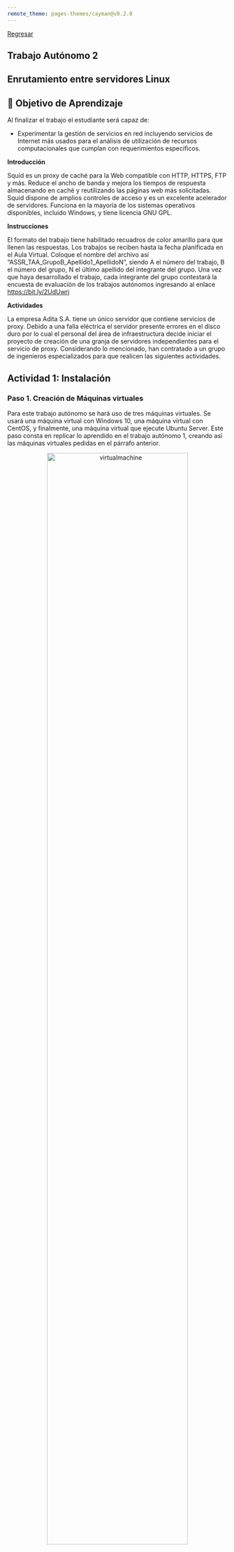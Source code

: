 ```yaml
---
remote_theme: pages-themes/cayman@v0.2.0
---
```

[Regresar](/Administracion-de-Sistemas-y-Servicios-en-Red/)

## Trabajo Autónomo 2
## Enrutamiento entre servidores Linux

## 🎯 Objetivo de Aprendizaje

Al finalizar el trabajo el estudiante será capaz de:
- Experimentar la gestión de servicios en red incluyendo servicios de Internet más usados  para el análisis de utilización de recursos computacionales que cumplan con  requerimientos específicos.


**Introducción**

Squid es un proxy de caché para la Web compatible con HTTP, HTTPS, FTP y más. Reduce el ancho de banda y mejora los tiempos de respuesta almacenando en caché y reutilizando las páginas web más solicitadas. Squid dispone de amplios controles de acceso y es un excelente acelerador de servidores. Funciona en la mayoría de los sistemas operativos disponibles, incluido Windows, y tiene licencia GNU GPL.


**Instrucciones**

El formato del trabajo tiene habilitado recuadros de color amarillo para que llenen las respuestas.
Los trabajos se reciben hasta la fecha planificada en el Aula Virtual.
Coloque el nombre del archivo así “ASSR_TAA_GrupoB_Apellido1_ApellidoN”, siendo A el número del trabajo, B el número del grupo, N el último apellido del integrante del grupo.
Una vez que haya desarrollado el trabajo, cada integrante del grupo contestará la encuesta de evaluación de los trabajos autónomos ingresando al enlace https://bit.ly/2UdUwrj


**Actividades**

La empresa Adita S.A. tiene un único servidor que contiene servicios de proxy. Debido a una falla eléctrica el servidor presente errores en el disco duro por lo cual el personal del área de infraestructura decide iniciar el proyecto de creación de una granja de servidores independientes para el servicio de proxy. Considerando lo mencionado, han contratado a un grupo de ingenieros especializados para que realicen las siguientes actividades.


## Actividad 1: Instalación

### Paso 1. Creación de Máquinas virtuales
Para este trabajo autónomo se hará uso de tres máquinas virtuales. Se usará una máquina virtual con Windows 10, una máquina virtual con CentOS, y finalmente, una máquina virtual que ejecute Ubuntu Server.
Este paso consta en replicar lo aprendido en el trabajo autónomo 1, creando así las máquinas virtuales pedidas en el párrafo anterior.

<p align="center">
  <img src="imagenes/assr_ta2_virtualmachine.png" alt="virtualmachine" width="80%">
</p>

	
### Paso 2. Instalación de GNS3

GNS3 es un software de simulación que permite crear y testear redes virtuales. Este software permite importar routers, switches, firewalls, servidores, etc. A diferencia de otros programas similares, como lo puede ser Cisco Packet Tracer, GNS3 permite importar imágenes reales de los dispositivos antes mencionados, haciendo así que el uso de este simulador sea mucho más parecido a la realidad al momento de trabajar con los equipos, de la misma manera, no presenta las limitaciones que otros presentan.

Instalación: Para la instalación del simulador, use la [página oficial de descargas de GNS3](https://gns3.com/software/download). Descargue el archivo de programa y siga la guía de instalación oficial de acuerdo a su sistema operativo.

<p align="center">
  <img src="imagenes/assr_ta2_gns3.png" alt="gns3" width="80%">
</p>


## Actividad 2: Configuración de proxy transparente

### Paso 1. Creación de la topología

### Paso 2. Instalación y configuración de Squid en CentOS

En este paso, se debe realizar la instalación del paquete de Squid en la máquina virtual de CentOS. Squid es un proxy de cacheo que reduce el ancho de banda y que mejora los tiempos de respuesta de las páginas web. 

En este trabajo autónomo se deberá instalar el paquete en la máquina virtual como se mencionó anteriormente. Una vez que el paquete se encuentre instalado, se deberá realizar la configuración del mismo para que este actúe como un proxy transparente que permita a las otras dos máquinas virtuales restantes conectarse a Internet.


### Paso 3. Instalar el paquete squid usando el repositorio yum

```
[root@localhost acollaguazo]# yum -y install squid
CentOS Stream 9 - BaseOS                      29 kB/s |  19 kB     00:00    
CentOS Stream 9 - AppStream                   27 kB/s |  19 kB     00:00    
CentOS Stream 9 - Extras packages             26 kB/s |  22 kB     00:00    
Dependencias resueltas.
=============================================================================
 Paquete               Arquitectura Versión             Repositorio     Tam.
=============================================================================
Instalando:
 squid                 aarch64      7:5.5-5.el9         appstream      3.9 M
Instalando dependencias:
 httpd-filesystem      noarch       2.4.57-2.el9        appstream       15 k
 libecap               aarch64      1.0.1-10.el9        appstream       26 k
 perl-English          noarch       1.11-480.el9        appstream       15 k

Resumen de la transacción
=============================================================================
Instalar  4 Paquetes

Tamaño total de la descarga: 3.9 M
Tamaño instalado: 12 M
Descargando paquetes:
(1/4): perl-English-1.11-480.el9.noarch.rpm   18 kB/s |  15 kB     00:00    
(2/4): httpd-filesystem-2.4.57-2.el9.noarch.  18 kB/s |  15 kB     00:00    
(3/4): libecap-1.0.1-10.el9.aarch64.rpm       28 kB/s |  26 kB     00:00    
(4/4): squid-5.5-5.el9.aarch64.rpm           618 kB/s | 3.9 MB     00:06    
-----------------------------------------------------------------------------
Total                                        486 kB/s | 3.9 MB     00:08     
CentOS Stream 9 - AppStream                  1.6 MB/s | 1.6 kB     00:00    
Importando llave GPG 0x8483C65D:
 ID usuario: "CentOS (CentOS Official Signing Key) <security@centos.org>"
 Huella    : 99DB 70FA E1D7 CE22 7FB6 4882 05B5 55B3 8483 C65D
 Desde     : /etc/pki/rpm-gpg/RPM-GPG-KEY-centosofficial
La llave ha sido importada exitosamente
Ejecutando verificación de operación
Verificación de operación exitosa.
Ejecutando prueba de operaciones
Prueba de operación exitosa.
Ejecutando operación
  Ejecutando scriptlet: squid-7:5.5-5.el9.aarch64                        1/1 
  Preparando          :                                                  1/1 
  Instalando          : perl-English-1.11-480.el9.noarch                 1/4 
  Instalando          : libecap-1.0.1-10.el9.aarch64                     2/4 
  Ejecutando scriptlet: httpd-filesystem-2.4.57-2.el9.noarch             3/4 
  Instalando          : httpd-filesystem-2.4.57-2.el9.noarch             3/4 
  Ejecutando scriptlet: squid-7:5.5-5.el9.aarch64                        4/4 
  Instalando          : squid-7:5.5-5.el9.aarch64                        4/4 
  Ejecutando scriptlet: squid-7:5.5-5.el9.aarch64                        4/4 
  Verificando         : httpd-filesystem-2.4.57-2.el9.noarch             1/4 
  Verificando         : libecap-1.0.1-10.el9.aarch64                     2/4 
  Verificando         : perl-English-1.11-480.el9.noarch                 3/4 
  Verificando         : squid-7:5.5-5.el9.aarch64                        4/4 
Productos instalados actualizados.

Instalado:
  httpd-filesystem-2.4.57-2.el9.noarch      libecap-1.0.1-10.el9.aarch64     
  perl-English-1.11-480.el9.noarch          squid-7:5.5-5.el9.aarch64        

¡Listo!
[root@localhost acollaguazo]#
```

## Paso 4. Configurar parámetros en el servicio de proxy transparente en el archivo /etc/squid/squid.conf descomentando las líneas mostradas.

```
[root@srv1-linux adita]# cd /etc/squid/

[root@srv1-linux squid]# more squid.conf

Squid normally listens to port 3128
http_port 3128

Uncomment and adjust the following to add a disk cache directory
#Configuraremos el espacio que tendrá nuestro cache. El valor 100, quiere decir que dispondremos de 100MB de #cache en nuestro disco, podemos aumentarlo si deseamos almacenar mas cache y usar menos ancho de banda, no 

#modificar los otros valores
cache_dir ufs /var/spool/squid 100 16 256 

# Recommended minimum configuration:
# Example rule allowing access from your local networks.
# Adapt to list your (internal) IP networks from where browsing
# should be allowed
acl localnet src 0.0.0.1-0.255.255.255	# RFC 1122 "this" network (LAN)
acl localnet src 10.0.0.0/8		# RFC 1918 local private network (LAN)
acl localnet src 100.64.0.0/10		# RFC 6598 shared address space (CGN)
acl localnet src 169.254.0.0/16 	# RFC 3927 link-local (directly plugged) machines
acl localnet src 172.16.0.0/12		# RFC 1918 local private network (LAN)
acl localnet src 192.168.0.0/16		# RFC 1918 local private network (LAN)
acl localnet src fc00::/7       	# RFC 4193 local private network range
acl localnet src fe80::/10      	# RFC 4291 link-local (directly plugged) machines



# Example rule allowing access from your local networks.
# Adapt localnet in the ACL section to list your (internal) IP networks
# from where browsing should be allowed
http_access allow localnet   #Permitir el tráfico de la red interna

```

### Paso 5. Activar el servicio squid.

```
[root@localhost squid]# service squid restart
Redirecting to /bin/systemctl restart squid.service
```

### Paso 6. Luego verificar que el estado del squid este activo.
<p align="center">
  <img src="imagenes/assr_ta2_squid_status.png" alt="virtualmachine" width="80%">
</p>

### Paso 7. Crear el espacio swap.

```
[root@localhost squid]# squid -z
2023/06/26 22:29:15| FATAL: Squid is already running: Found fresh instance PID file (/run/squid.pid) with PID 6764
    exception location: Instance.cc(121) ThrowIfAlreadyRunningWith
```


### Paso 8. Verificar que el protocolo y puerto del squid operativo.

```
[root@localhost squid]# netstat -nl
Active Internet connections (only servers)
Proto Recv-Q Send-Q Local Address           Foreign Address         State      
tcp        0      0 0.0.0.0:22              0.0.0.0:*               LISTEN     
tcp        0      0 127.0.0.1:631           0.0.0.0:*               LISTEN     
tcp6       0      0 :::22                   :::*                    LISTEN     
tcp6       0      0 :::3128                 :::*                    LISTEN     
tcp6       0      0 ::1:631                 :::*                    LISTEN     
udp        0      0 0.0.0.0:38911           0.0.0.0:*                          
udp        0      0 0.0.0.0:5353            0.0.0.0:*                          
udp        0      0 127.0.0.1:323           0.0.0.0:*                          
udp        0      0 0.0.0.0:47663           0.0.0.0:*                          
udp6       0      0 :::47929                :::*                               
udp6       0      0 :::5353                 :::*                               
udp6       0      0 ::1:323                 :::*                               
udp6       0      0 :::58934                :::*                               
raw6       0      0 :::58                   :::*                    7          
Active UNIX domain sockets (only servers)
```

### Paso 9. Instalar el paquete de filtrado de paquetes iptables para proporcionar seguridad al squid.

```
[root@localhost firewalld]# dnf install iptables-services
Error al cargar el complemento "config_manager": '*prog'
Actualización de repositorios de Subscription Management.
No se pudo leer identidad del consumidor

This system is not registered with an entitlement server. You can use subscription-manager to register.

Última comprobación de caducidad de metadatos hecha hace 0:22:31, el lun 26 jun 2023 22:26:08.
Dependencias resueltas.
===========================================================================================
 Paquete                       Arquitectura   Versión              Repositorio        Tam.
===========================================================================================
Instalando:
 iptables-nft-services         noarch         1.8.8-6.el9          appstream          23 k

Resumen de la transacción
===========================================================================================
Instalar  1 Paquete

Tamaño total de la descarga: 23 k
Tamaño instalado: 30 k
¿Está de acuerdo [s/N]?: s
Descargando paquetes:
iptables-nft-services-1.8.8-6.el9.noarch.rpm                27 kB/s |  23 kB     00:00    
-------------------------------------------------------------------------------------------
Total                                                       11 kB/s |  23 kB     00:02     
Ejecutando verificación de operación
Verificación de operación exitosa.
Ejecutando prueba de operaciones
Prueba de operación exitosa.
Ejecutando operación
  Preparando          :                                                                1/1 
  Instalando          : iptables-nft-services-1.8.8-6.el9.noarch                       1/1 
  Ejecutando scriptlet: iptables-nft-services-1.8.8-6.el9.noarch                       1/1 
  Verificando         : iptables-nft-services-1.8.8-6.el9.noarch                       1/1 
Productos instalados actualizados.

Instalado:
  iptables-nft-services-1.8.8-6.el9.noarch                                            
¡Listo!
```

### Paso 10. Configurar en el archivo /etc/firewalld/rules.sh un script para habilitar reglas de firewall, que permiten la activación del acceso a internet desde la red interna y el uso de proxy transparente.

```
[root@localhost squid]# cd /etc/firewalld/

[root@localhost firewalld]# ll
total 8
-rw-r--r--. 1 root root 2483 dic 13  2022 firewalld.conf
drwxr-x---. 2 root root    6 dic 13  2022 helpers
drwxr-x---. 2 root root    6 dic 13  2022 icmptypes
drwxr-x---. 2 root root    6 dic 13  2022 ipsets
-rw-r--r--. 1 root root  271 dic 13  2022 lockdown-whitelist.xml
drwxr-x---. 2 root root    6 dic 13  2022 policies
drwxr-x---. 2 root root    6 dic 13  2022 services
drwxr-x---. 2 root root   46 may 27 15:46 zones

[root@localhost firewalld]# chmod 777 rules.sh

[root@localhost firewalld]# vi rules.sh
#!/bin/bash
############################################
# DESARROLLADOR: ADRIANA COLLAGUAZO        #
# FECHA: 26-06-2023                        #
############################################
IPT=/sbin/iptables
WAN_IFACE=ens160
WAN_NET=10.0.2.0
WAN_MASK=255.255.255.0
WAN_RANGE=$WAN_NET/$WAN_MASK

LAN_IFACE=enp0s8
LAN_NET=192.168.7.0
LAN_MASK=255.255.255.0
LAN_RANGE=$LAN_NET/$LAN_MASK

echo -e "Cargando reglas para el servidor ... OK!!!"
#Enmascaramiento para navegacion
$IPT -t nat -A POSTROUTING -o $WAN_IFACE -s $LAN_RANGE -j MASQUERADE
$IPT -A FORWARD -m state --state ESTABLISHED,RELATED -j ACCEPT
#Proxy transparente
$IPT -t nat -A PREROUTING -i $LAN_IFACE -s $LAN_RANGE -p tcp --dport 80 -j REDIRECT --to-port 3128

```


### Paso 11. Ejecutar las reglas de firewall.

```
[root@localhost firewalld]# ./rules.sh 
Cargando reglas para el servidor ... OK!!!
```


### Paso 12. Verificar las reglas de iptables en las tablas filter y nat.

```
[root@localhost firewalld]# iptables -nL -t nat
Chain PREROUTING (policy ACCEPT)
target     prot opt source               destination         
REDIRECT   tcp  --  192.168.7.0/24       0.0.0.0/0            tcp dpt:80 redir ports 3128

Chain INPUT (policy ACCEPT)
target     prot opt source               destination         

Chain OUTPUT (policy ACCEPT)
target     prot opt source               destination         

Chain POSTROUTING (policy ACCEPT)
target     prot opt source               destination         
MASQUERADE  all  --  192.168.7.0/24       0.0.0.0/0        

      
[root@localhost firewalld]# iptables -nL -t filter
Chain INPUT (policy ACCEPT)
target     prot opt source               destination         

Chain FORWARD (policy ACCEPT)
target     prot opt source               destination         
ACCEPT     all  --  0.0.0.0/0            0.0.0.0/0            state RELATED,ESTABLISHED

Chain OUTPUT (policy ACCEPT)
target     prot opt source               destination         
```

### Paso 13. Reiniciar el servicio de iptables.

```
[root@localhost firewalld]# service iptables restart
Redirecting to /bin/systemctl restart iptables.service
```

### Paso 14. Verificar el estado activo del servicio de iptables.

<p align="center">
  <img src="imagenes/assr_ta2_squid_status.png" alt="status" width="80%">
</p>

